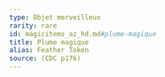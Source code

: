 ```yaml
---
type: Objet merveilleux
rarity: rare
id: magicitems_az_hd.md#plume-magique
title: Plume magique
alias: Feather Token
source: (CDC p176)
---
```



